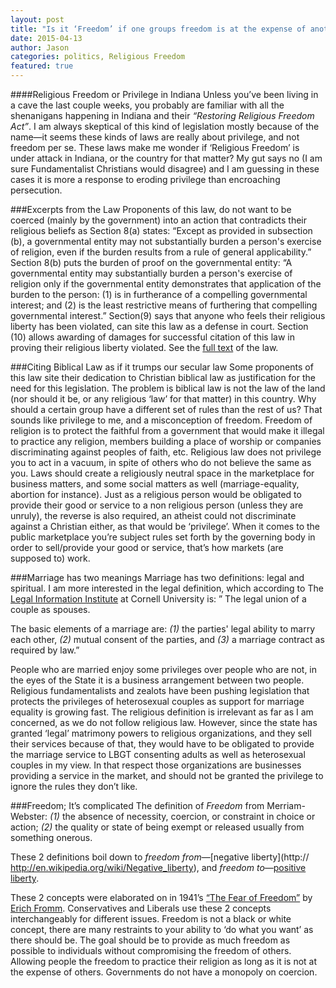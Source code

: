 ```yaml
---
layout: post
title: "Is it ‘Freedom’ if one groups freedom is at the expense of another?"
date: 2015-04-13
author: Jason
categories: politics, Religious Freedom
featured: true
---
```

####Religious Freedom or Privilege in Indiana
Unless you’ve been living in a cave the last couple weeks, you probably are familiar with all the shenanigans happening in Indiana and their *“Restoring Religious Freedom Act”*. I am always skeptical of this kind of legislation mostly because of the name—it seems these kinds of laws are really about privilege, and not freedom per se. These laws make me wonder if ‘Religious Freedom’ is under attack in Indiana, or the country for that matter? My gut says no (I am sure Fundamentalist Christians would disagree) and I am guessing in these cases it is more a response to eroding privilege than encroaching persecution.

###Excerpts from the Law
Proponents of this law, do not want to be coerced (mainly by the government) into an action that contradicts their religious beliefs as Section 8(a) states: “Except as provided in subsection (b), a governmental entity may not substantially burden a person's exercise of religion, even if the burden results from a rule of general applicability.”  Section 8(b) puts the burden of proof on the governmental entity: “A governmental entity may substantially burden a person's exercise of religion only if the governmental entity demonstrates that application of the burden to the person: (1) is in furtherance of a compelling governmental interest; and (2) is the least restrictive means of furthering that compelling governmental interest.” Section(9) says that anyone who feels their religious liberty has been violated, can site this law as a defense in court. Section (10) allows awarding of damages for successful citation of this law in proving their religious liberty violated. See the [full text](https://iga.in.gov/legislative/2015/bills/senate/101#digest-heading) of the law.

###Citing Biblical Law as if it trumps our secular law
Some proponents of this law site their dedication to Christian biblical law as justification for the need for this legislation. The problem is biblical law is not the law of the land (nor should it be, or any religious ‘law’ for that matter) in this country. Why should a certain group have a different set of rules than the rest of us? That sounds like privilege to me, and a misconception of freedom. Freedom of religion is to protect the faithful from a government that would make it illegal to practice any religion, members building a place of worship or companies discriminating against peoples of faith, etc.  Religious law does not privilege you to act in a vacuum, in spite of others who do not believe the same as you. Laws should create a religiously neutral space in the marketplace for business matters, and some social matters as well (marriage-equality, abortion for instance). Just as a religious person would be obligated to provide their good or service to a non religious person (unless they are unruly), the reverse is also required, an atheist could not discriminate against a Christian either, as that would be ‘privilege’. When it comes to the public marketplace you’re subject rules set forth by the governing body in order to sell/provide your good or service, that’s how markets (are supposed to) work.

###Marriage has two meanings
Marriage has two definitions: legal and spiritual. I am more interested in the legal definition, which according to The [Legal Information Institute](https://www.law.cornell.edu/wex/marriage) at Cornell University is: ” The legal union of a couple as spouses.

The basic elements of a marriage are:
*(1)* the parties' legal ability to marry each other,
*(2)* mutual consent of the parties, and
*(3)* a marriage contract as required by law.”

People who are married enjoy some privileges over people who are not, in the eyes of the State it is a business arrangement between two people. Religious fundamentalists and zealots have been pushing legislation that protects the privileges of heterosexual couples as support for marriage equality is growing fast. The religious definition is irrelevant as far as I am concerned, as we do not follow religious law. However, since the state has granted ‘legal’ matrimony powers to religious organizations, and they sell their services because of that, they would have to be obligated to provide the marriage service to LBGT consenting adults as well as heterosexual couples in my view. In that respect those organizations are businesses providing a service in the market, and should not be granted the privilege to ignore the rules they don’t like.

###Freedom; It’s complicated
The definition of *Freedom* from Merriam-Webster:
*(1)* the absence of necessity, coercion, or constraint in choice or action;
*(2)* the quality or state of being exempt or released usually from something onerous.  

These 2 definitions boil down to *freedom from*—[negative liberty](http:// http://en.wikipedia.org/wiki/Negative_liberty), and *freedom to*—[positive liberty](http://en.wikipedia.org/wiki/Positive_liberty). 

These 2 concepts were elaborated on in 1941’s [“The Fear of Freedom”](http://en.wikipedia.org/wiki/Escape_from_Freedom) by [Erich Fromm](http://en.wikipedia.org/wiki/Erich_Fromm). Conservatives and Liberals use these 2 concepts interchangeably for different issues. Freedom is not a black or white concept, there are many restraints to your ability to ‘do what you want’ as there should be. The goal should be to provide as much freedom as possible to individuals without compromising the freedom of others. Allowing people the freedom to practice their religion as long as it is not at the expense of others. Governments do not have a monopoly on coercion.
